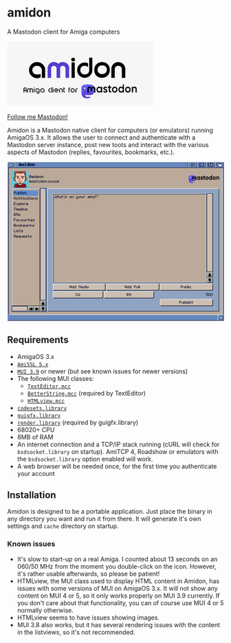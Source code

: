 # amidon

A Mastodon client for Amiga computers

![Amidon logo](https://raw.githubusercontent.com/BlitterStudio/amidon/main/src/assets/Amidon_logo.png)

<a rel="me" href="https://mastodon.social/@midwan">Follow me Mastodon!</a>

Amidon is a Mastodon native client for computers (or emulators) running AmigaOS 3.x.
It allows the user to connect and authenticate with a Mastodon server instance, post new toots and interact with the various aspects of Mastodon (replies, favourites, bookmarks, etc.).

![Amidon GUI](https://raw.githubusercontent.com/BlitterStudio/amidon/main/screenshots/Amidon_Publish.png)

## Requirements

- AmigaOS 3.x
- [`AmiSSL 5.x`](http://aminet.net/package/util/libs/AmiSSL-5.8-OS3)
- [`MUI 3.9`](https://github.com/amiga-mui/muidev/releases/tag/MUI-3.9-2015R1) or newer (but see known issues for newer versions)
- The following MUI classes: 
  - [`TextEditor.mcc`](http://aminet.net/package/dev/mui/MCC_TextEditor-15.56)
  - [`BetterString.mcc`](http://aminet.net/package/dev/mui/MCC_BetterString-11.36) (required by TextEditor)
  - [`HTMLview.mcc`](http://aminet.net/package/dev/mui/MCC_HTMLview-13.4)
- [`codesets.library`](http://aminet.net/package/util/libs/codesets-6.21)
- [`guigfx.library`](http://aminet.net/package/dev/misc/guigfxlib)
- [`render.library`](http://aminet.net/package/dev/misc/renderlib68k) (required by guigfx.library)
- 68020+ CPU
- 8MB of RAM
- An internet connection and a TCP/IP stack running (cURL will check for `bsdsocket.library` on startup). AmiTCP 4, Roadshow or emulators with the `bsdsocket.library` option enabled will work.
- A web browser will be needed once, for the first time you authenticate your account

## Installation

Amidon is designed to be a portable application. Just place the binary in any directory you want and run it from there.  It will generate it's own settings and `cache` directory on startup.

### Known issues

- It's slow to start-up on a real Amiga. I counted about 13 seconds on an 060/50 MHz from the moment you double-click on the icon. However, it's rather usable afterwards, so please be patient!
- HTMLview, the MUI class used to display HTML content in Amidon, has issues with some versions of MUI on AmigaOS 3.x. It will not show any content on MUI 4 or 5, so it only works properly on MUI 3.9 currently. If you don't care about that functionality, you can of course use MUI 4 or 5 normally otherwise.
- HTMLview seems to have issues showing images.
- MUI 3.8 also works, but it has several rendering issues with the content in the listviews, so it's not recommended.
